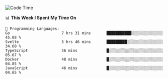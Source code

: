 <!--START_SECTION:waka-->
![Code Time](http://img.shields.io/badge/Code%20Time-942%20hrs%2027%20mins-blue)

📊 **This Week I Spent My Time On** 

```text
💬 Programming Languages: 
Go                       7 hrs 31 mins       ███████████░░░░░░░░░░░░░░   45.08 % 
Svelte                   5 hrs 46 mins       █████████░░░░░░░░░░░░░░░░   34.60 % 
TypeScript               56 mins             █░░░░░░░░░░░░░░░░░░░░░░░░   05.67 % 
Docker                   48 mins             █░░░░░░░░░░░░░░░░░░░░░░░░   04.85 % 
JavaScript               46 mins             █░░░░░░░░░░░░░░░░░░░░░░░░   04.65 % 
```


<!--END_SECTION:waka-->